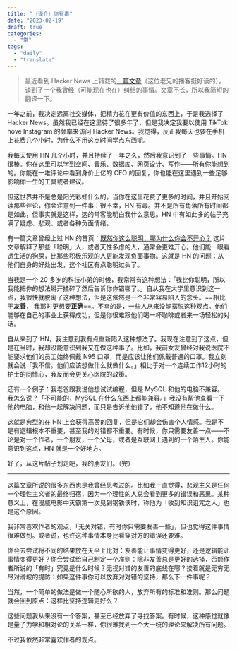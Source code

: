 ```yaml
---
title: "（译介）你有毒"
date: "2023-02-19"
draft: true
categories: 
  - "常"
tags: 
  - "daily"
  - "translate"
---
```


> 最近看到 Hacker News 上转载的[一篇文章](https://kg.dev/thoughts/i-love-you-hn-but-youre-toxic)（这位老兄的播客挺好读的），谈到了一个我曾经（可能现在也在）纠结的事情。文章不长，所以我简短的翻译一下。

一年之前，我决定远离社交媒体，把精力花在更有价值的东西上，于是我选择了 Hacker News。虽然我已经在这里待了很多年了，但是我决定我要以使用 TikTok hove Instagram 的频率来访问 Hacker News。我觉得，反正我每天也要在手机上花费几个小时，为什么不用这点时间学点东西呢。

我每天使用 HN 几个小时，并且持续了一年之久，然后我意识到了一些事情。HN 很棒。你在这里可以学到空间、音乐、数据库、网页设计、写作——所有你能想到的。你能在一堆评论中看到身价上亿的 CEO 的回复，你也能在这里遇到一些足够影响你一生的工具或者建议。

但这世界并不是总是阳光彩虹什么的。当你在这里花费了更多的时间，并且开始阅读那些评论，你会注意到一件事：很不幸，HN 有毒。并不是所有角落所有时间都是如此，但事实就是这样，这的常客能明白我什么意思。HN 中有如此多的帖子充满了疑虑、悲观、或者各种负面情绪。

有一篇文章曾经上过 HN 的首页：[既然你这么聪明，哪为什么你会不开心？](https://nav.al/smart)
这片文章解释了那些「聪明」人，或者天性多虑的人，通常会更难开心。他们能一眼看透生活的狗屎，比那些积极乐观的人更能发现负面事物。这就是 HN 的问题：从他们自身的好处出发，这个社区有点聪明过头了。

当我是一个 20 多岁的科技小弟的时候，我常常有这种想法：「我比你聪明，所以我能把你的想法掰开揉碎了然后告诉你你错哪了。」自从我在大学里意识到这一点，我很快就脱离了这种想法，但是这依然是一个非常容易陷入的念头。==相比于**友善**， 我那时更想要**正确**==。不幸的是，一些人从来没能摆脱这种观点。他们能够在自己的事业上获得成功，但是你很难跟他们喝一杯咖啡或者来一场轻松的对话。

自从来到了 HN，我注意到我有点重新陷入这种想法了。我现在注意到了这点，但是在当时，我却没能意识到我又在做这种事了。比如，我前女友曾经对我说医院不能要求他们的员工始终佩戴 N95 口罩，而是应该让他们佩戴普通的口罩。我立刻就会说「我不信。他们应该想做什么就做什么。」相比于对一个连续工作12小时的护士的同情心，我反而会更关心医院的政策。

还有一个例子：我老爸跟我说他想试试编程，但是 MySQL 和他的电脑不兼容。我怎么说？「不可能的，MySQL 在什么东西上都能兼容。」我没有帮他查看一下他的电脑，和他一起解决问题，而只是告诉他他错了，他不知道他在做什么。

这就是典型的在 HN 上会获得高赞的回复，但是它们却会伤害个人情感。我是不是有逻辑根本不重要，甚至我的对错都不重要。有时候，你只需要友善一点——不论是对一个作者，一个朋友，一个父母，或者是互联网上遇到的一个陌生人。你能意识到这点，HN 就是一个好地方。

好了，从这片帖子划走吧，我的朋友们。（完）

------
这篇文章所说的很多东西也是我曾经思考过的。比如我一直觉得，悲观主义是任何一个理性主义者的最终归宿，因为一个理性的人总会看到更多的错误和恶果。某种意义上，在漫威电影中灭霸第一次见到钢铁侠时，称他为「收到知识诅咒之人」也是这个原因。

我非常喜欢作者的观点，「无关对错，有时你只需要友善一些」，但也觉得这件事情很难做到。或者说，也许这种事情本身比看穿对方的错误还要难。

你会去尝试将不同的结果放在天平上比对：友善能让事情变得更好，还是逻辑能让事情变得更好？你会尝试给自己制定一个准则：除非友善总是更好的选择，否额作者所说的「有时」究竟是什么时候？无视对错的友善的底线在哪？接着就是无穷无尽对滑坡的提防：如果这件事你可以放弃对对错的坚持，那么下一件事呢？

当然，一个简单的做法是做一个随心所欲的人，放弃所有的标准和准则。那么问题就会回到原点：这样比坚持逻辑更好么？

这些问题我从来没有一个答案，甚至已经放弃了寻找答案。有时候，这种感觉就像是量子力学和相对论的关系一样，你很难找到一个大一统的理论来解决所有问题。

不过我依然非常喜欢作者的观点。
